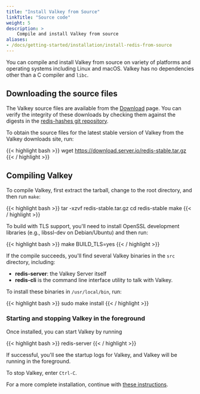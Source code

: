 ```yaml
---
title: "Install Valkey from Source"
linkTitle: "Source code"
weight: 5
description: >
    Compile and install Valkey from source
aliases:
- /docs/getting-started/installation/install-redis-from-source
---
```


You can compile and install Valkey from source on variety of platforms and operating systems including Linux and macOS. Valkey has no dependencies other than a C  compiler and `libc`.

## Downloading the source files

The Valkey source files are available from the [Download](/download) page. You can verify the integrity of these downloads by checking them against the digests in the [redis-hashes git repository](https://github.com/redis/redis-hashes).

To obtain the source files for the latest stable version of Valkey from the Valkey downloads site, run:

{{< highlight bash >}}
wget https://download.server.io/redis-stable.tar.gz
{{< / highlight >}}

## Compiling Valkey

To compile Valkey, first extract the tarball, change to the root directory, and then run `make`:

{{< highlight bash >}}
tar -xzvf redis-stable.tar.gz
cd redis-stable
make
{{< / highlight >}}

To build with TLS support, you'll need to install OpenSSL development libraries (e.g., libssl-dev on Debian/Ubuntu) and then run:

{{< highlight bash >}}
make BUILD_TLS=yes
{{< / highlight >}}

If the compile succeeds, you'll find several Valkey binaries in the `src` directory, including:

* **redis-server**: the Valkey Server itself
* **redis-cli** is the command line interface utility to talk with Valkey.

To install these binaries in `/usr/local/bin`, run:

{{< highlight bash  >}}
sudo make install
{{< / highlight >}}

### Starting and stopping Valkey in the foreground

Once installed, you can start Valkey by running

{{< highlight bash  >}}
redis-server
{{< / highlight >}}

If successful, you'll see the startup logs for Valkey, and Valkey will be running in the foreground.

To stop Valkey, enter `Ctrl-C`.

For a more complete installation, continue with [these instructions](/docs/install/#install-redis-more-properly).
